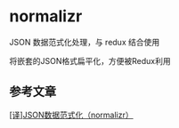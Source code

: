 # normalizr

JSON 数据范式化处理，与 redux 结合使用

将嵌套的JSON格式扁平化，方便被Redux利用

## 参考文章

[[译]JSON数据范式化（normalizr）](https://yq.aliyun.com/articles/3168?utm_source=tuicool&utm_medium=referral)
